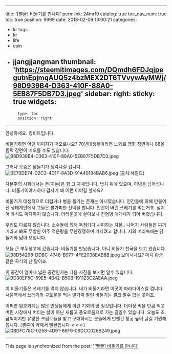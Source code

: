 
---
title: '[뻘글] 비둘기를 만나다'
permlink: 24mrf9
catalog: true
toc_nav_num: true
toc: true
position: 9999
date: 2018-02-09 13:00:21
categories:
- kr
tags:
- kr
- life
- coin
- jjangjjangman
thumbnail: 'https://steemitimages.com/DQmdh6FDJqjpegutnEpjmqAUQ5z4bzMEX2DT6TVvywAyMWj/98D939B4-D363-410F-88A0-5EB87F5DB7D3.jpeg'
sidebar:
    right:
        sticky: true
widgets:
    -
        type: toc
        position: right
---


안녕하세요.  킹비트입니다. 

비둘기하면 어떤 이미지가 떠오르나요?
70년대생들이라면 느와르 영화 장면이나 88올림픽 장면이 떠오를 수도 있습니다. 
![98D939B4-D363-410F-88A0-5EB87F5DB7D3.jpeg](https://steemitimages.com/DQmdh6FDJqjpegutnEpjmqAUQ5z4bzMEX2DT6TVvywAyMWj/98D939B4-D363-410F-88A0-5EB87F5DB7D3.jpeg)

그러나 요즘은 닭둘기가 생각나실 겁니다. 
![0E70DE74-D2C3-4D1F-8A3D-91A40184BAB6.jpeg](https://steemitimages.com/DQmS3uAESNLg93CNgv5FiZgbTm8J93jbMJAHojSnBifoBSm/0E70DE74-D2C3-4D1F-8A3D-91A40184BAB6.jpeg)
(출처:헤럴드)

자본주의 사회에서는 돈(자본)은 힘 그 자체입니다. 
법치 위에 있으며, 이념을 넘어섭니다. 
비둘기이야기하다 갑자기 왜 이런 이야길 할까요?

비둘기가 태생적으로 더럽거나 병을 옮기는 존재는 아니였습니다. 인간들에 의해 만들어진 생태계안에서 그들은 불가피한 선택을 합니다.  인간이 버린 쓰레기를 먹는거죠. 심지어 육식도 마다하지 않습니다.  더러운곳에 살다보니 전염병 매개체가 되어 버렸습니다.  

우리도 다르지 않습니다.  소수들에 의해 독점되다 시피하는 자본.. 나머지 사람들은 찌꺼기라고 봐도 무방한 아주 적은량을 무한경쟁하며 가지려고 합니다.  저의 머리속에는 닭둘기와 닮아 보입니다. 

오늘 큰 부두창고에 갔습니다. 비둘기를 만났습니다.  아니 비둘기 천국을 보고 왔습니다. 
![98D54298-DDBC-4748-B977-4FE2038EAB8B.jpeg](https://steemitimages.com/DQmZhCyEuVNJ9nuRh9vNHkn6GcdcxWT8dHeMKGwDjCJYTPh/98D54298-DDBC-4748-B977-4FE2038EAB8B.jpeg)
보이시나요? 마치 황금같은 곡식의 산 말이죠.  

이 공간이 얼마나 넓은 공간인가는 다음 사진을 보시면 알수 있습니다. 
![9D30EF5C-69E5-4B42-B50B-191123C2AEAA.jpeg](https://steemitimages.com/DQmcqEuyJh8yakusJAJac5LdvS2q3E2FWD7wBwz8xAFGDLe/9D30EF5C-69E5-4B42-B50B-191123C2AEAA.jpeg)

이 비둘기들은 쓰레기를 먹지 않습니다.  내가 비둘기라면 이곳이 파라다이스일 껍니다.  서울역에서 쓰레기와 구토물을 먹는 발가락 잘린 비둘기는 결코 알수 없는 곳이죠.  

어쩌면 암호화폐는 많은 인생들에게 이런 기회의 땅 일것입니다. 더이상 먹을 만큼 먹고 버린 시장에서 버티는 삶이 아닌 새롭고 풍요로움으로 가는 길일수 있습니다. 
 오늘도 조금씩이지만 유망한 크립토들을 찾고 구매하시는 분들에게 언젠간 창공 높이 날길 기원해 봅니다. (결론이 약해서 뻘글입니다 ㅎㅎㅎ)
![0BDFC78C-0258-4D91-86F9-09DCC026B249.jpeg](https://steemitimages.com/DQmeDiYSYdo5L7Cc6YXz5dksYSpvWai9U9isE36X1WWCape/0BDFC78C-0258-4D91-86F9-09DCC026B249.jpeg)

- - -

This page is synchronized from the post: ['[뻘글] 비둘기를 만나다'](https://steemit.com/@kingbit/24mrf9)
